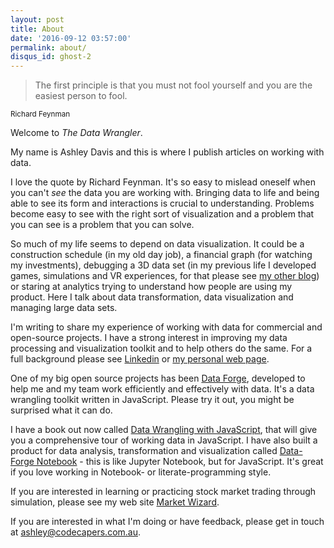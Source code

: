 ```yaml
---
layout: post
title: About
date: '2016-09-12 03:57:00'
permalink: about/
disqus_id: ghost-2
---
```


> The first principle is that you must not fool yourself and you are the easiest person to fool. 

<sub>Richard Feynman</sub>

Welcome to *The Data Wrangler*. 

My name is Ashley Davis and this is where I publish articles on working with data. 

I love the quote by Richard Feynman. It's so easy to mislead oneself when you can't *see* the data you are working with. Bringing data to life and being able to see its form and interactions is crucial to understanding. Problems become easy to see with the right sort of visualization and a problem that you can see is a problem that you can solve.

So much of my life seems to depend on data visualization. It could be a construction schedule (in my old day job), a financial graph (for watching my investments), debugging a 3D data set (in my previous life I developed games, simulations and VR experiences, for that please see [my other blog](http://www.what-could-possibly-go-wrong.com/?utm_source=ash&utm_medium=the-data-wrangler&utm_campaign=the-data-wrangler-about)) or staring at analytics trying to understand how people are using my product. Here I talk about data transformation, data visualization and managing large data sets. 

I'm writing to share my experience of working with data for commercial and open-source projects. I have a strong interest in improving my data processing and visualization toolkit and to help others do the same. For a full background please see [Linkedin](https://www.linkedin.com/in/ashleydavis75) or [my personal web page](http://www.codecapers.com.au/).

One of my big open source projects has been [Data Forge](http://www.data-forge-js.com/?utm_source=the-data-wrangler&utm_campaign=the-data-wrangler&utm_medium=blog), developed to help me and my team work efficiently and effectively with data. It's a data wrangling toolkit written in JavaScript. Please try it out, you might be surprised what it can do.

I have a book out now called [Data Wrangling with JavaScript](http://bit.ly/2t2cJu2), that will give you a comprehensive tour of working data in JavaScript. I have also built a product for data analysis, transformation and visualization called [Data-Forge Notebook](http://www.data-forge-notebook.com/) - this is like Jupyter Notebook, but for JavaScript. It's great if you love working in Notebook- or literate-programming style.

If you are interested in learning or practicing stock market trading through simulation, please see my web site [Market Wizard](https://www.market-wizard.com.au/).

If you are interested in what I'm doing or have feedback, please get in touch at [ashley@codecapers.com.au](mailto://ashley@codecapers.com.au).